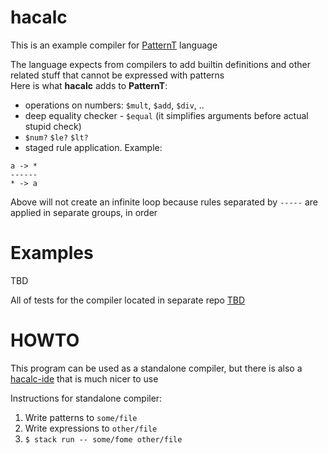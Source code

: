 # hacalc

This is an example compiler for [PatternT](https://github.com/Donaim/PatternT) language

The language expects from compilers to add builtin definitions and other related stuff that cannot be expressed with patterns  
Here is what **hacalc** adds to **PatternT**:
- operations on numbers: `$mult`, `$add`, `$div`, ..
- deep equality checker - `$equal` (it simplifies arguments before actual stupid check)
- `$num?` `$le?` `$lt?`
- staged rule application. Example:

```
a -> *
------
* -> a
```

Above will not create an infinite loop because rules separated by `-----` are applied in separate groups, in order

# Examples

TBD

All of tests for the compiler located in separate repo [TBD](TBD)

# HOWTO

This program can be used as a standalone compiler, but there is also a [hacalc-ide](https://github.com/Donaim/hacalc-ide) that is much nicer to use

Instructions for standalone compiler:
1) Write patterns to `some/file`
2) Write expressions to `other/file`
3) `$ stack run -- some/fome other/file`
